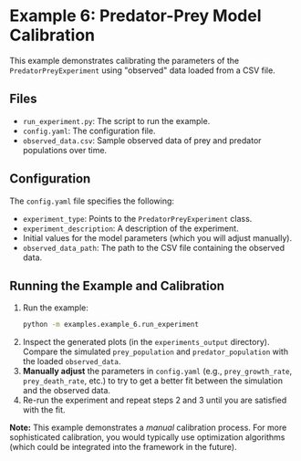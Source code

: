 # Example 6: Predator-Prey Model Calibration

This example demonstrates calibrating the parameters of the `PredatorPreyExperiment` using "observed" data loaded from a CSV file.

## Files

*   `run_experiment.py`: The script to run the example.
*   `config.yaml`: The configuration file.
*   `observed_data.csv`: Sample observed data of prey and predator populations over time.

## Configuration

The `config.yaml` file specifies the following:
*   `experiment_type`: Points to the `PredatorPreyExperiment` class.
*   `experiment_description`:  A description of the experiment.
*   Initial values for the model parameters (which you will adjust manually).
*   `observed_data_path`: The path to the CSV file containing the observed data.

## Running the Example and Calibration

1.  Run the example:
    ```bash
    python -m examples.example_6.run_experiment
    ```
2.  Inspect the generated plots (in the `experiments_output` directory).  Compare the simulated `prey_population` and `predator_population` with the loaded `observed_data`.
3.  **Manually adjust** the parameters in `config.yaml` (e.g., `prey_growth_rate`, `prey_death_rate`, etc.) to try to get a better fit between the simulation and the observed data.
4.  Re-run the experiment and repeat steps 2 and 3 until you are satisfied with the fit.

**Note:** This example demonstrates a *manual* calibration process.  For more sophisticated calibration, you would typically use optimization algorithms (which could be integrated into the framework in the future).